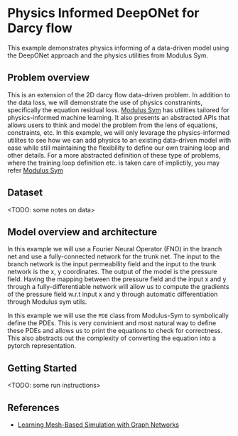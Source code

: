 # Physics Informed DeepONet for Darcy flow

This example demonstrates physics informing of a data-driven model using the DeepONet
approach and the physics utilities from Modulus Sym.

## Problem overview

This is an extension of the 2D darcy flow data-driven problem. In addition to the
data loss, we will demonstrate the use of physics constranints, specifically
the equation residual loss. [Modulus Sym](https://github.com/NVIDIA/modulus-sym)
has utilities tailored for physics-informed machine learning. It also presents an
abstracted APIs that allows users to think and model the problem from the lens of
equations, constraints, etc. In this example, we will only levarage the physics-informed
utilites to see how we can add physics to an existing data-driven model with ease while
still maintaining the flexibility to define our own training loop and other details.
For a more abstracted definition of these type of problems, where the training loop definition
etc. is taken care of implictily, you may refer 
[Modulus Sym](https://github.com/NVIDIA/modulus-sym)

## Dataset

<TODO: some notes on data>

## Model overview and architecture

In this example we will use a Fourier Neural Operator (FNO) in the branch net
and use a fully-connected network for the trunk net. The input to the branch network
is the input permeability field and the input to the trunk network is the x, y coordinates.
The output of the model is the pressure field. Having the mapping between the pressure field
and the input x and y through a fully-differentiable network will allow us to compute
the gradients of the pressure field w.r.t input x and y through automatic differentiation
through Modulus sym utils.

In this example we will use the `PDE` class from Modulus-Sym to symbolically define the
PDEs. This is very convinient and most natural way to define these PDEs and allows us to
print the equations to check for correctness. This also abstracts out the complexity of
converting the equation into a pytorch representation.

## Getting Started

<TODO: some run instructions>


## References

- [Learning Mesh-Based Simulation with Graph Networks](https://arxiv.org/abs/2010.03409)
